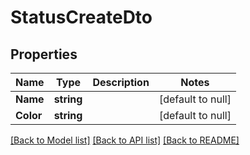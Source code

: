 # StatusCreateDto

## Properties
Name | Type | Description | Notes
------------ | ------------- | ------------- | -------------
**Name** | **string** |  | [default to null]
**Color** | **string** |  | [default to null]

[[Back to Model list]](../README.md#documentation-for-models) [[Back to API list]](../README.md#documentation-for-api-endpoints) [[Back to README]](../README.md)


